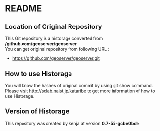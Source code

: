 # README
## Location of Original Repository
This Git repository is a historage converted from **/github.com/geoserver/geoserver**  
You can get original repository from following URL :

- https://github.com/geoserver/geoserver.git

## How to use Historage
You will know the hashes of original commit by using git show command.  
Please visit <http://sdlab.naist.jp/kataribe> to get more information of how to use Historage.

## Version of Historage
This repository was created by kenja at version **0.7-55-gcbe0bde**
